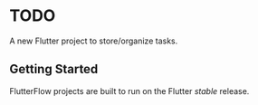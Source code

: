 # TODO

A new Flutter project to store/organize tasks.

## Getting Started

FlutterFlow projects are built to run on the Flutter _stable_ release.
